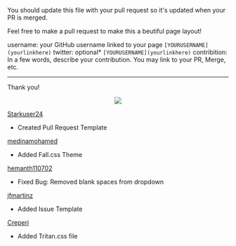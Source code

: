 You should update this file with your pull request so it's updated when your PR is merged.

Feel free to make a pull request to make this a beutiful page layout!

username: your GitHub username linked to your page ```[YOURUSERNAME](yourlinkhere)```
twitter: optional* ```[YOURUSERNAME](yourlinkhere)```
contribition: In a few words, describe your contribution. You may link to your PR, Merge, etc.

-----------------------------------------------------------------------------------
Thank you!

<div align="center">
<a href="https://github.com/omicreativedev/hacktoberfest2023/graphs/contributors">
<!-- <img src="https://contrib.rocks/image?repo=omicreativedev/hacktoberfest2023"> -->
 <img src="https://readme-contributors.now.sh/omicreativedev/hacktoberfest2023?width=500&spacing=2">
</a>
</div>



[Starkuser24](https://github.com/Starkuser24)
* Created Pull Request Template

[medinamohamed](https://github.com/medinamohamed)
* Added Fall.css Theme

[hemanth110702](https://github.com/hemanth110702)
* Fixed Bug: Removed blank spaces from dropdown

[jfmartinz](https://github.com/jfmartinz)
* Added Issue Template

[Creperi](https://github.com/Creperi)
* Added Tritan.css file
     
